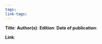 ```yaml
---
tags: 
link-tags:
---
```

**Title**: 
**Author(s)**: 
**Edition**: 
**Date of publication**: 

**Link**: 


